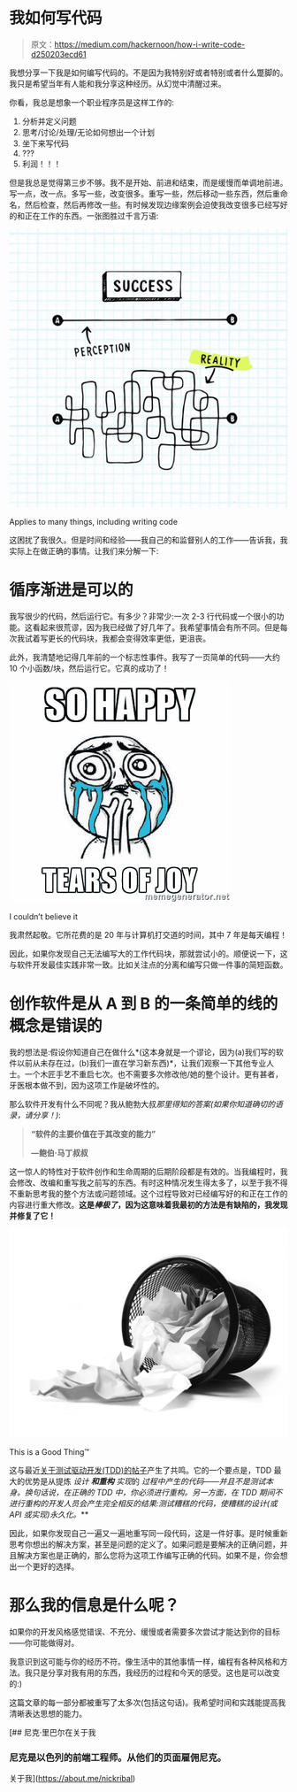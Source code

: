 # 我如何写代码

> 原文：<https://medium.com/hackernoon/how-i-write-code-d250203ecd61>

我想分享一下我是如何编写代码的。不是因为我特别好或者特别或者什么蹩脚的。我只是希望当年有人能和我分享这种经历。从幻觉中清醒过来。

你看，我总是想象一个职业程序员是这样工作的:

1.  分析并定义问题
2.  思考/讨论/处理/无论如何想出一个计划
3.  坐下来写代码
4.  ???
5.  利润！！！

但是我总是觉得第三步不够。我不是开始、前进和结束，而是缓慢而单调地前进。写一点，改一点。多写一些，改变很多。重写一些，然后移动一些东西，然后重命名，然后检查，然后再修改一些。有时候发现边缘案例会迫使我改变很多已经写好的和正在工作的东西。一张图胜过千言万语:

![](img/74ad2ce8ff536d3d29f1f77471d6408a.png)

Applies to many things, including writing code

这困扰了我很久。但是时间和经验——我自己的和监督别人的工作——告诉我，我实际上在做正确的事情。让我们来分解一下:

# 循序渐进是可以的

我写很少的代码，然后运行它。有多少？非常少:一次 2-3 行代码或一个很小的功能。这看起来很荒谬，因为我已经做了好几年了。我希望事情会有所不同。但是每次我试着写更长的代码块，我都会变得效率更低，更沮丧。

此外，我清楚地记得几年前的一个标志性事件。我写了一页简单的代码——大约 10 个小函数/块，然后运行它。它真的成功了！

![](img/09d6f8edd31ecb4922af2368b126a4f5.png)

I couldn’t believe it

我肃然起敬。它所花费的是 20 年与计算机打交道的时间，其中 7 年是每天编程！

因此，如果你发现自己无法编写大的工作代码块，那就尝试小的。顺便说一下，这与软件开发最佳实践非常一致。比如关注点的分离和编写只做一件事的简短函数。

# 创作软件是从 A 到 B 的一条简单的线的概念是错误的

我的想法是:假设你知道自己在做什么*(这本身就是一个谬论，因为(a)我们写的软件以前从未存在过，(b)我们一直在学习新东西)*，让我们观察一下其他专业人士。一个木匠手艺不重启七次。也不需要多次修改他/她的整个设计。更有甚者，牙医根本做不到，因为这项工作是破坏性的。

那么软件开发有什么不同呢？我从鲍勃大叔*那里得知的答案(如果你知道确切的语录，请分享！)*:

> **“软件的主要价值在于其改变的能力”**
> 
> **—鲍伯·马丁叔叔**

这一惊人的特性对于软件创作和生命周期的后期阶段都是有效的。当我编程时，我会修改、改编和重写我之前写的东西。有时这种情况发生得太多了，以至于我不得不重新思考我的整个方法或问题领域。这个过程导致对已经编写好的和正在工作的内容进行重大修改。**这是*棒极了*，因为这意味着我最初的方法是有缺陷的，我发现并修复了它！**

![](img/85a5a6328de7385ba5288c921c80e551.png)

This is a Good Thing™

这与最近[关于测试驱动开发(TDD)的帖子](https://blogs.msdn.microsoft.com/ericgu/2017/06/22/notdd/)产生了共鸣。它的一个要点是，TDD 最大的优势是从提炼 *设计* ***和重构*** *实现*的 ***过程中产生的代码——并且*不是测试本身*。换句话说，在正确的 TDD 中，你必须进行重构。另一方面，在 TDD 期间不进行重构的开发人员会产生完全相反的结果:测试糟糕的代码，使糟糕的设计(或 API 或实现)永久化。***

因此，如果你发现自己一遍又一遍地重写同一段代码，这是一件好事。是时候重新思考你想出的解决方案，甚至是问题的定义了。如果问题是要解决的正确问题，并且解决方案也是正确的，那么您将为这项工作编写正确的代码。如果不是，你会想出一个更好的选择。

# 那么我的信息是什么呢？

如果你的开发风格感觉错误、不充分、缓慢或者需要多次尝试才能达到你的目标——你可能做得对。

我意识到这可能与你的经历不符。像生活中的其他事情一样，编程有各种风格和方法。我只是分享对我有用的东西，我经历的过程和今天的感受。这也是可以改变的:)

这篇文章的每一部分都被重写了太多次(包括这句话)。我希望时间和实践能提高我清晰表达思想的能力。

[](https://about.me/nickribal) [## 尼克·里巴尔在关于我

### 尼克是以色列的前端工程师。从他们的页面雇佣尼克。

关于我](https://about.me/nickribal)